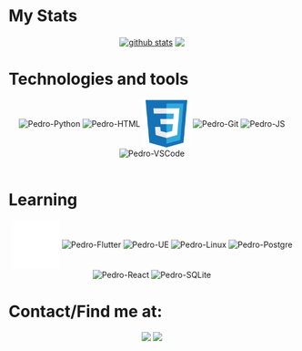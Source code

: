 
# My Stats
<P align="center">
  <a href="https://github.com/PedroAugusto-Sensei/github-readme-stats"><img align="center" src="https://github-readme-stats.vercel.app/api?username=PedroAugusto-Sensei&show_icons=true&include_all_commits=true&theme=dark&hide_border=true&align=center" alt="github stats" /></a> <a href="https://github.com/PedroAugusto-Sensei/github-readme-stats"><img align="center" src="https://github-readme-stats.vercel.app/api/top-langs/?username=PedroAugusto-Sensei&layout=compact&theme=dark&hide_border=true" /></a>
</P> 

# Technologies and tools
<div align="center" style="display: inline_block">
  <img align="center" alt="Pedro-Python" height="85" width="85" src="https://cdn.jsdelivr.net/gh/devicons/devicon@latest/icons/python/python-original.svg">
  <img align="center" alt="Pedro-HTML" height="85" width="85" src="https://cdn.jsdelivr.net/gh/devicons/devicon@latest/icons/html5/html5-original.svg">
  <img align="center" alt="Pedro-CSS" height="85" width="85" src="https://raw.githubusercontent.com/devicons/devicon/master/icons/css3/css3-original.svg">
  <img align="center" alt="Pedro-Git" height="85" width="85" src="https://cdn.jsdelivr.net/gh/devicons/devicon/icons/git/git-original.svg">
  <img align="center" alt="Pedro-JS" height="85" width="85" src="https://cdn.jsdelivr.net/gh/devicons/devicon@latest/icons/javascript/javascript-original.svg">
  <img align="center" alt="Pedro-VSCode" height="85" width="85" src="https://cdn.jsdelivr.net/gh/devicons/devicon@latest/icons/vscode/vscode-original.svg">
</div>
<br>

# Learning
<div align="center" style="display: inline_block">
  <img align="center" alt="Pedro-Flask" height="85" width="85" src="./assets/flask.png">
  <img align="center" alt="Pedro-Flutter" height="85" width="85" src="https://cdn.jsdelivr.net/gh/devicons/devicon@latest/icons/flutter/flutter-plain.svg" />
  <img align="center" alt="Pedro-UE" height="85" width="85" src="https://www.pikpng.com/pngl/b/543-5434947_unreal-engine-logo-unreal-engine-logo-ico-clipart.png" />
  <img align="center" alt="Pedro-Linux" height="85" width="85" src="https://cdn.jsdelivr.net/gh/devicons/devicon@latest/icons/linux/linux-original.svg" />
  <img align="center" alt="Pedro-Postgre" height="85" width="85" src="https://cdn.jsdelivr.net/gh/devicons/devicon@latest/icons/postgresql/postgresql-original.svg" />
  <img align="center" alt="Pedro-React" height="85" width="85" src="https://cdn.jsdelivr.net/gh/devicons/devicon@latest/icons/react/react-original.svg" />
  <img align="center" alt="Pedro-SQLite" height="85" width="85" src="https://cdn.jsdelivr.net/gh/devicons/devicon@latest/icons/sqlite/sqlite-original.svg" />
</div>

# Contact/Find me at:
<div align="center" style="display: inline_block"> 
  <a href="mailto:pedroaugustoas2008@gmail.com"><img src="https://img.shields.io/badge/-Gmail-%23333?style=for-the-badge&logo=gmail&logoColor=white" target="_blank"></a>
  <a href="https://www.linkedin.com/in/pedro-augusto-andreoni-schneider-697208375/"><img src="https://img.shields.io/badge/LinkedIn-0077B5?style=for-the-badge&logo=linkedin&logoColor=white"></a>
</div>
